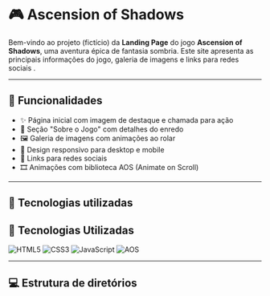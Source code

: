 # 🎮 Ascension of Shadows

Bem-vindo ao projeto (fictício) da **Landing Page** do jogo **Ascension of Shadows**, uma aventura épica de fantasia sombria.
Este site apresenta as principais informações do jogo, galeria de imagens e links para redes sociais .

---

## 🚀 Funcionalidades

- ✨ Página inicial com imagem de destaque e chamada para ação
- 📜 Seção "Sobre o Jogo" com detalhes do enredo
- 🖼️ Galeria de imagens com animações ao rolar
- 📱 Design responsivo para desktop e mobile
- 🔗 Links para redes sociais
- 🎞️ Animações com biblioteca AOS (Animate on Scroll)

---

## 🧰 Tecnologias utilizadas

## 🧰 Tecnologias Utilizadas

<p align="left">
  <img src="https://img.shields.io/badge/HTML5-E34F26?style=for-the-badge&logo=html5&logoColor=white" alt="HTML5"/>
  <img src="https://img.shields.io/badge/CSS3-1572B6?style=for-the-badge&logo=css3&logoColor=white" alt="CSS3"/>
  <img src="https://img.shields.io/badge/JavaScript-F7DF1E?style=for-the-badge&logo=javascript&logoColor=black" alt="JavaScript"/>
  <img src="https://img.shields.io/badge/AOS-Animation-blue?style=for-the-badge" alt="AOS"/>
</p>

---

## 💻 Estrutura de diretórios

